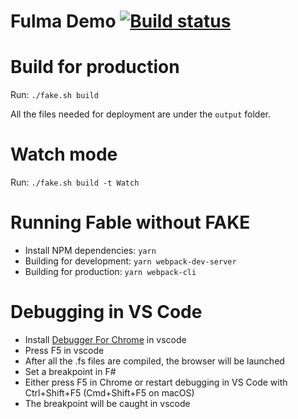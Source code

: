 # Fulma Demo [![Build status](https://ci.appveyor.com/api/projects/status/0wcqxjaog7igxfgr/branch/master?svg=true)](https://ci.appveyor.com/project/MangelMaxime/fulma-demo/branch/master)

# Build for production

Run: `./fake.sh build`

All the files needed for deployment are under the `output` folder.

# Watch mode

Run: `./fake.sh build -t Watch`

# Running Fable without FAKE

- Install NPM dependencies: `yarn`
- Building for development: `yarn webpack-dev-server`
- Building for production: `yarn webpack-cli`

# Debugging in VS Code

* Install [Debugger For Chrome](https://marketplace.visualstudio.com/items?itemName=msjsdiag.debugger-for-chrome) in vscode
* Press F5 in vscode
* After all the .fs files are compiled, the browser will be launched
* Set a breakpoint in F#
* Either press F5 in Chrome or restart debugging in VS Code with Ctrl+Shift+F5 (Cmd+Shift+F5 on macOS)
* The breakpoint will be caught in vscode
